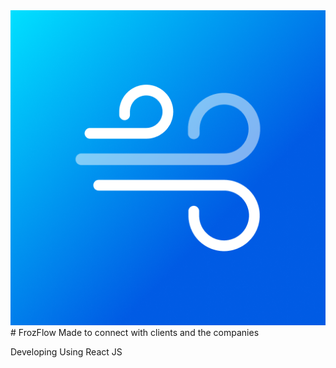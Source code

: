 <img src="https://github.com/adhilshan/FrozFlow/blob/main/public/logo512.png?raw=true" alt="">
# FrozFlow
Made to connect with clients and the companies

Developing Using React JS

